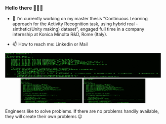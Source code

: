 ### Hello there 👨🏻‍💻

<!--
**FlavioLorenzi/flaviolorenzi** is a ✨ _special_ ✨ repository because its `README.md` (this file) appears on your GitHub profile.
-->

- 🔭 I’m currently working on my master thesis "Continuous Learning approach for the Activity Recognition task, using hybrid real - sinthetic(Unity making) dataset", engaged full time in a company internship at Konica Minolta R&D, Rome (Italy).

- 📫 How to reach me: Linkedin or Mail


<p align="center">
  <img src="sai.gif" width="2000" height="80">
  <img src="sai.gif" width="200" height="80">
  <img src="sai.gif" width="200" height="80">
</p>

Engineers like to solve problems. If there are no problems handily available, they will create their own problems 😉

